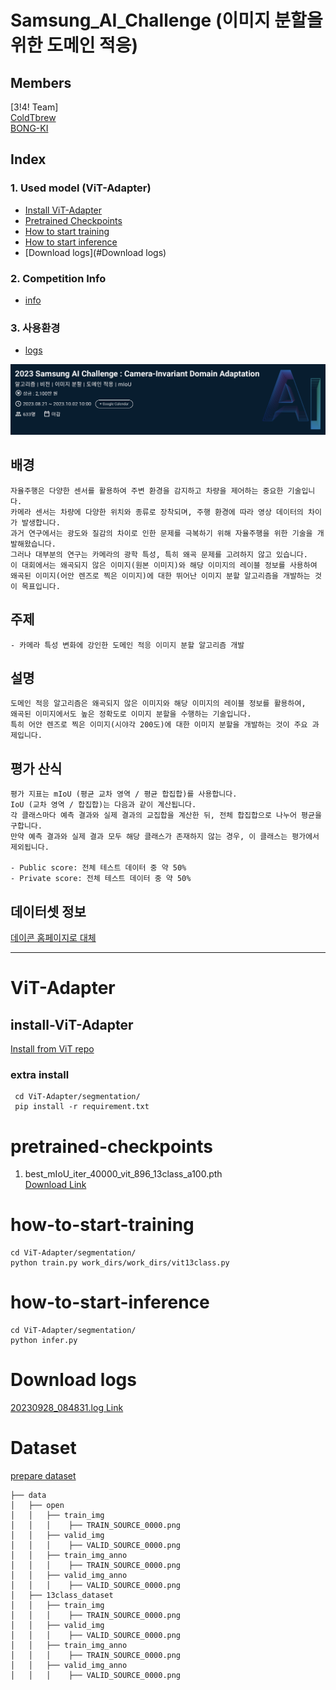 # Samsung_AI_Challenge (이미지 분할을 위한 도메인 적응)

## Members  
[3!4! Team]  
  [ColdTbrew](https://github.com/ColdTbrew)   
  [BONG-KI](https://github.com/JB0527)

## Index  
 ### 1. Used model (ViT-Adapter)  
  - [Install ViT-Adapter](#install-ViT-Adapter)  
  - [Pretrained Checkpoints](#pretrained-checkpoints)
  - [How to start training](#how-to-start-training)
  - [How to start inference](#how-to-start-inference)
  - [Download logs](#Download logs)
  ### 2. Competition Info
  - [info](#배경)
  ### 3. 사용환경
  - [logs](#vit_train_logs/20230928_084831.log)


![대회정보](./pngs/dacon.png)  

## 배경
    자율주행은 다양한 센서를 활용하여 주변 환경을 감지하고 차량을 제어하는 중요한 기술입니다. 
    카메라 센서는 차량에 다양한 위치와 종류로 장착되며, 주행 환경에 따라 영상 데이터의 차이가 발생합니다.
    과거 연구에서는 광도와 질감의 차이로 인한 문제를 극복하기 위해 자율주행을 위한 기술을 개발해왔습니다.
    그러나 대부분의 연구는 카메라의 광학 특성, 특히 왜곡 문제를 고려하지 않고 있습니다.
    이 대회에서는 왜곡되지 않은 이미지(원본 이미지)와 해당 이미지의 레이블 정보를 사용하여
    왜곡된 이미지(어안 렌즈로 찍은 이미지)에 대한 뛰어난 이미지 분할 알고리즘을 개발하는 것이 목표입니다.

## 주제
    - 카메라 특성 변화에 강인한 도메인 적응 이미지 분할 알고리즘 개발

## 설명
    도메인 적응 알고리즘은 왜곡되지 않은 이미지와 해당 이미지의 레이블 정보를 활용하여,
    왜곡된 이미지에서도 높은 정확도로 이미지 분할을 수행하는 기술입니다.
    특히 어안 렌즈로 찍은 이미지(시야각 200도)에 대한 이미지 분할을 개발하는 것이 주요 과제입니다.

## 평가 산식
    평가 지표는 mIoU (평균 교차 영역 / 평균 합집합)를 사용합니다.
    IoU (교차 영역 / 합집합)는 다음과 같이 계산됩니다.
    각 클래스마다 예측 결과와 실제 결과의 교집합을 계산한 뒤, 전체 합집합으로 나누어 평균을 구합니다.
    만약 예측 결과와 실제 결과 모두 해당 클래스가 존재하지 않는 경우, 이 클래스는 평가에서 제외됩니다.
    
    - Public score: 전체 테스트 데이터 중 약 50%
    - Private score: 전체 테스트 데이터 중 약 50%

## 데이터셋 정보
[데이콘 홈페이지로 대체](https://dacon.io/competitions/official/236132/data)

----------------------------------------------------------
# ViT-Adapter  
## install-ViT-Adapter  
  [Install from ViT repo](ViT-Adapter/segmentation/README.md)  
  ### extra install  
  ```
   cd ViT-Adapter/segmentation/
   pip install -r requirement.txt
  ```
# pretrained-checkpoints  
  1. best_mIoU_iter_40000_vit_896_13class_a100.pth  
  [Download Link](https://o365inha-my.sharepoint.com/:u:/g/personal/shchoi8687_office_inha_ac_kr/EXDIk_hKSKpGgB_0a8Frtd0BKxBa8o15xWgW2nMLqNmFWw?e=eOaM1H)  
# how-to-start-training  
   ```
   cd ViT-Adapter/segmentation/
   python train.py work_dirs/work_dirs/vit13class.py
   ```
# how-to-start-inference
   ```
   cd ViT-Adapter/segmentation/
   python infer.py
   ```
# Download logs  
 [20230928_084831.log Link](https://o365inha-my.sharepoint.com/:u:/g/personal/shchoi8687_office_inha_ac_kr/Ebr5V8U8ejRGhyB0Svu0Ck8B39TiTHr6ZIbYmo6A_reiGA?e=MoEYVj)

# Dataset 
 [prepare dataset](data_preprocessing/data/open)  
 
    ├── data
    │   ├── open
    │   │   ├── train_img
    │   │   │    ├── TRAIN_SOURCE_0000.png
    │   │   ├── valid_img
    │   │   │    ├── VALID_SOURCE_0000.png
    │   │   ├── train_img_anno
    │   │   │    ├── TRAIN_SOURCE_0000.png
    │   │   ├── valid_img_anno
    │   │   │    ├── VALID_SOURCE_0000.png
    │   ├── 13class_dataset
    │   │   ├── train_img
    │   │   │    ├── TRAIN_SOURCE_0000.png
    │   │   ├── valid_img
    │   │   │    ├── VALID_SOURCE_0000.png
    │   │   ├── train_img_anno
    │   │   │    ├── TRAIN_SOURCE_0000.png
    │   │   ├── valid_img_anno
    │   │   │    ├── VALID_SOURCE_0000.png

